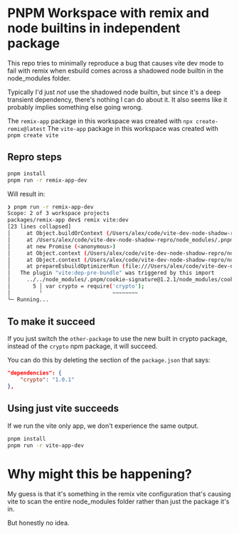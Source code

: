 # PNPM Workspace with remix and node builtins in independent package

This repo tries to minimally reproduce a bug that causes vite dev mode to fail with remix when esbuild comes across a shadowed node builtin in the node_modules folder.

Typically I'd just *not* use the shadowed node builtin, but since it's a deep transient dependency, there's nothing I can do about it. It also seems like it probably implies something else going wrong.


The `remix-app` package in this workspace was created with `npx create-remix@latest`
The `vite-app` package in this workspace was created with `pnpm create vite`

## Repro steps

```sh
pnpm install
pnpm run -r remix-app-dev
```

Will result in:

```sh
❯ pnpm run -r remix-app-dev
Scope: 2 of 3 workspace projects
packages/remix-app dev$ remix vite:dev
[23 lines collapsed]
│     at Object.buildOrContext (/Users/alex/code/vite-dev-node-shadow-repro/node_modules/.pnpm/es…
│     at /Users/alex/code/vite-dev-node-shadow-repro/node_modules/.pnpm/esbuild@0.20.2/node_modul…
│     at new Promise (<anonymous>)
│     at Object.context (/Users/alex/code/vite-dev-node-shadow-repro/node_modules/.pnpm/esbuild@0…
│     at Object.context (/Users/alex/code/vite-dev-node-shadow-repro/node_modules/.pnpm/esbuild@0…
│     at prepareEsbuildOptimizerRun (file:///Users/alex/code/vite-dev-node-shadow-repro/node_modu…
│   The plugin "vite:dep-pre-bundle" was triggered by this import
│     ../../node_modules/.pnpm/cookie-signature@1.2.1/node_modules/cookie-signature/index.js:5:21:
│       5 │ var crypto = require('crypto');
│         ╵                      ~~~~~~~~
└─ Running...
```

## To make it succeed

If you just switch the `other-package` to use the new built in crypto package, instead of the `crypto` npm package, it will succeed.

You can do this by deleting the section of the `package.json` that says:

```json
"dependencies": {
    "crypto": "1.0.1"
},
```

## Using just vite succeeds

If we run the vite only app, we don't experience the same output.

```sh
pnpm install
pnpm run -r vite-app-dev
```

# Why might this be happening?

My guess is that it's something in the remix vite configuration that's causing vite to scan the entire node_modules folder rather than just the package it's in.

But honestly no idea.
